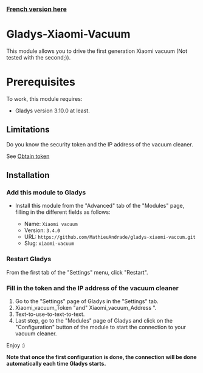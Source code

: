 ### [French version here](README_FR.md)

# Gladys-Xiaomi-Vacuum

This module allows you to drive the first generation Xiaomi vacuum (Not tested with the second;)).

# Prerequisites

To work, this module requires:

- Gladys version 3.10.0 at least.

## Limitations

Do you know the security token and the IP address of the vacuum cleaner.

See [Obtain token](https://github.com/jghaanstra/com.xiaomi-miio/blob/master/docs/obtain_token.md)

## Installation

### Add this module to Gladys

- Install this module from the "Advanced" tab of the "Modules" page, filling in the different fields as follows:

  - Name: `Xiaomi vacuum`
  - Version: `3.4.0`
  - URL: `https://github.com/MathieuAndrade/gladys-xiaomi-vaccum.git`
  - Slug: `xiaomi-vacuum`

### Restart Gladys

From the first tab of the "Settings" menu, click "Restart".

### Fill in the token and the IP address of the vacuum cleaner

1. Go to the "Settings" page of Gladys in the "Settings" tab.
2. Xiaomi_vacuum_Token "and" Xiaomi_vacuum_Address ".
3. Text-to-use-to-text-to-text.
4. Last step, go to the "Modules" page of Gladys and click on the "Configuration" button of the module to start the connection to your vacuum cleaner.

Enjoy :)

**Note that once the first configuration is done, the connection will be done automatically each time Gladys starts.**
